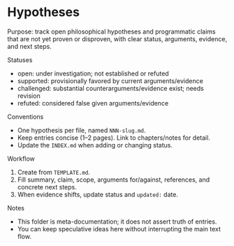 # Hypotheses

Purpose: track open philosophical hypotheses and programmatic claims that are not yet proven or disproven, with clear status, arguments, evidence, and next steps.

Statuses
- open: under investigation; not established or refuted
- supported: provisionally favored by current arguments/evidence
- challenged: substantial counterarguments/evidence exist; needs revision
- refuted: considered false given arguments/evidence

Conventions
- One hypothesis per file, named `NNN-slug.md`.
- Keep entries concise (1–2 pages). Link to chapters/notes for detail.
- Update the `INDEX.md` when adding or changing status.

Workflow
1) Create from `TEMPLATE.md`.
2) Fill summary, claim, scope, arguments for/against, references, and concrete next steps.
3) When evidence shifts, update status and `updated:` date.

Notes
- This folder is meta-documentation; it does not assert truth of entries.
- You can keep speculative ideas here without interrupting the main text flow.

